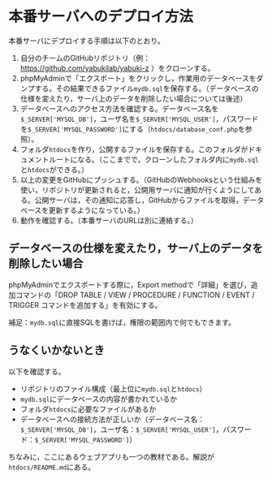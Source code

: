 # 本番サーバへのデプロイ方法

本番サーバにデプロイする手順は以下のとおり。

1. 自分のチームのGitHubリポジトリ（例：https://github.com/yabukilab/yabuki-z ）をクローンする。
1. phpMyAdminで「エクスポート」をクリックし，作業用のデータベースをダンプする。その結果できるファイル`mydb.sql`を保存する。（データベースの仕様を変えたり，サーバ上のデータを削除したい場合については後述）
1. データベースへのアクセス方法を確認する。データベース名を`$_SERVER['MYSQL_DB']`，ユーザ名を`$_SERVER['MYSQL_USER']`，パスワードを`$_SERVER['MYSQL_PASSWORD']`にする（`htdocs/database_conf.php`を参照）。
1. フォルダ`htdocs`を作り，公開するファイルを保存する。このフォルダがドキュメントルートになる。（ここまでで，クローンしたフォルダ内に`mydb.sql`と`htdocs`ができる。）
1. 以上の変更をGitHubにプッシュする。（GitHubのWebhooksという仕組みを使い，リポジトリが更新されると，公開用サーバに通知が行くようにしてある。公開サーバは，その通知に応答し，GitHubからファイルを取得，データベースを更新するようになっている。）
1. 動作を確認する。（本番サーバのURLは別に連絡する。）

## データベースの仕様を変えたり，サーバ上のデータを削除したい場合

phpMyAdminでエクスポートする際に，Export methodで「詳細」を選び，追加コマンドの「DROP TABLE / VIEW / PROCEDURE / FUNCTION / EVENT / TRIGGER コマンドを追加する」を有効にする。

補足：`mydb.sql`に直接SQLを書けば，権限の範囲内で何でもできます。

## うなくいかないとき

以下を確認する。

* リポジトリのファイル構成（最上位に`mydb.sql`と`htdocs`）
* `mydb.sql`にデータベースの内容が書かれているか
* フォルダ`htdocs`に必要なファイルがあるか
* データベースへの接続方法が正しいか（データベース名：`$_SERVER['MYSQL_DB']`，ユーザ名：`$_SERVER['MYSQL_USER']`，パスワード：`$_SERVER['MYSQL_PASSWORD']`）

ちなみに，ここにあるウェブアプリも一つの教材である。解説が`htdocs/README.md`にある。
